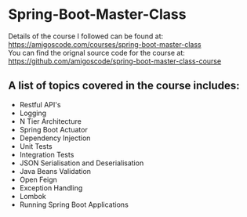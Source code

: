 # Spring-Boot-Master-Class

Details of the course I followed can be found at: https://amigoscode.com/courses/spring-boot-master-class
<br>
You can find the orignal source code for the course at: https://github.com/amigoscode/spring-boot-master-class-course

## A list of topics covered in the course includes:
* Restful API's
* Logging
* N Tier Architecture
* Spring Boot Actuator
* Dependency Injection
* Unit Tests
* Integration Tests
* JSON Serialisation and Deserialisation
* Java Beans Validation
* Open Feign
* Exception Handling
* Lombok
* Running Spring Boot Applications
